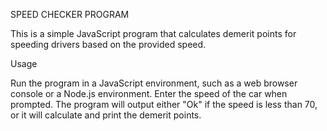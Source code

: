 SPEED CHECKER PROGRAM

This is a simple JavaScript program that calculates demerit points for speeding drivers based on the provided speed.

Usage

 Run the program in a JavaScript environment, such as a web browser console or a Node.js environment.
 Enter the speed of the car when prompted.
 The program will output either "Ok" if the speed is less than 70, or it will calculate and print the demerit points.

